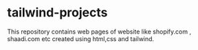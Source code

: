 # tailwind-projects
This repository contains web pages of website like shopify.com , shaadi.com etc created using html,css and tailwind.
